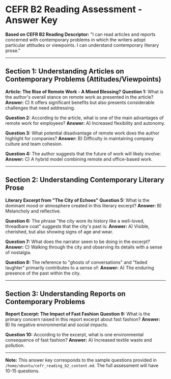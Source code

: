 # CEFR B2 Reading Assessment - Answer Key

**Based on CEFR B2 Reading Descriptor:** "I can read articles and reports concerned with contemporary problems in which the writers adopt particular attitudes or viewpoints. I can understand contemporary literary prose."

---

## Section 1: Understanding Articles on Contemporary Problems (Attitudes/Viewpoints)

**Article: The Rise of Remote Work - A Mixed Blessing?**
**Question 1:** What is the author's overall stance on remote work as presented in the article?
   **Answer:** C) It offers significant benefits but also presents considerable challenges that need addressing.

**Question 2:** According to the article, what is one of the main advantages of remote work for employees?
   **Answer:** A) Increased flexibility and autonomy.

**Question 3:** What potential disadvantage of remote work does the author highlight for companies?
   **Answer:** B) Difficulty in maintaining company culture and team cohesion.

**Question 4:** The author suggests that the future of work will likely involve:
    **Answer:** C) A hybrid model combining remote and office-based work.

---

## Section 2: Understanding Contemporary Literary Prose

**Literary Excerpt from "The City of Echoes"**
**Question 5:** What is the dominant mood or atmosphere created in this literary excerpt?
   **Answer:** B) Melancholy and reflective.

**Question 6:** The phrase "the city wore its history like a well-loved, threadbare coat" suggests that the city's past is:
   **Answer:** A) Visible, cherished, but also showing signs of age and wear.

**Question 7:** What does the narrator seem to be doing in the excerpt?
    **Answer:** C) Walking through the city and observing its details with a sense of nostalgia.

**Question 8:** The reference to "ghosts of conversations" and "faded laughter" primarily contributes to a sense of:
    **Answer:** A) The enduring presence of the past within the city.

---

## Section 3: Understanding Reports on Contemporary Problems

**Report Excerpt: The Impact of Fast Fashion**
**Question 9:** What is the primary concern raised in this report excerpt about fast fashion?
   **Answer:** B) Its negative environmental and social impacts.

**Question 10:** According to the excerpt, what is one environmental consequence of fast fashion?
    **Answer:** A) Increased textile waste and pollution.

---

**Note:** This answer key corresponds to the sample questions provided in `/home/ubuntu/cefr_reading_b2_content.md`. The full assessment will have 10-15 questions.

